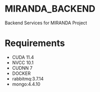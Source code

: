 # MIRANDA_BACKEND
Backend Services for MIRANDA Project


<h1>Requirements</h1>

<ul>
  <li>CUDA 11.4</li>
  <li>NVCC 10.1</li>
  <li>CUDNN 7 </li>
  <li>DOCKER </li>
  <li>rabbitmq:3.7.14</li>             
  <li>mongo:4.4.10</li>
</ul>
